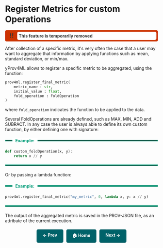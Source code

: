 
# Register Metrics for custom Operations

<div style="display: flex; align-items: center; background-color: #cc3300; color: #333; border: 5px solid #cc3300; font-weight: bold; border-radius: 5px; position: relative;">
    <span style="position: absolute; left: 10px; font-size: 20px;">‼</span>
    <span style="margin-left: 35px; padding: 5px; background-color: white; border-radius: 5px; width: 100%">This feature is temporarily removed</span>
</div>

After collection of a specific metric, it's very often the case that a user may want to aggregate that information by applying functions such as mean, standard deviation, or min/max. 

yProv4ML allows to register a specific metric to be aggregated, using the function: 

```python
prov4ml.register_final_metric(
    metric_name : str,
    initial_value : float,
    fold_operation : FoldOperation
) 
```

where `fold_operation` indicates the function to be applied to the data. 

Several FoldOperations are already defined, such as MAX, MIN, ADD and SUBRACT. 
In any case the user is always able to define its own custom function, by either defining one with signature: 

<div style="display: flex; align-items: center; margin: 20px 0;">
    <hr style="flex-grow: 0.05; border: 2px solid #009B77; margin: 0;">
    <span style="background: white; padding: 0 10px; font-weight: bold; color: #009B77;">Example:</span>
    <hr style="flex-grow: 1; border: 2px solid #009B77; margin: 0;">
</div>

```python
def custom_foldOperation(x, y): 
    return x // y
```

<hr style="border: 2px solid #009B77; margin: 20px 0;">

Or by passing a lambda function: 

<div style="display: flex; align-items: center; margin: 20px 0;">
    <hr style="flex-grow: 0.05; border: 2px solid #009B77; margin: 0;">
    <span style="background: white; padding: 0 10px; font-weight: bold; color: #009B77;">Example:</span>
    <hr style="flex-grow: 1; border: 2px solid #009B77; margin: 0;">
</div>

```python
prov4ml.register_final_metric("my_metric", 0, lambda x, y: x // y) 
```

<hr style="border: 2px solid #009B77; margin: 20px 0;">

The output of the aggregated metric is saved in the PROV-JSON file, as an attribute of the current execution. 


<div style="display: flex; justify-content: center; gap: 10px; margin-top: 20px;">
    <a href="time.md" style="text-decoration: none; background-color: #006269; color: white; padding: 10px 20px; border-radius: 5px; font-weight: bold; transition: 0.3s;">← Prev</a>
    <a href="." style="text-decoration: none; background-color: #006269; color: white; padding: 10px 20px; border-radius: 5px; font-weight: bold; transition: 0.3s;">🏠 Home</a>
    <a href="reproducibility.md" style="text-decoration: none; background-color: #006269; color: white; padding: 10px 20px; border-radius: 5px; font-weight: bold; transition: 0.3s;">Next →</a>
</div>